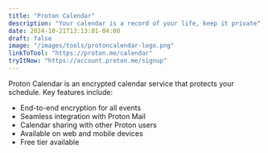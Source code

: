 ```yaml
---
title: "Proton Calendar"
description: "Your calendar is a record of your life, keep it private"
date: 2024-10-21T13:13:01-04:00
draft: false
image: "/images/tools/protoncalendar-logo.png"
linkToTool: "https://proton.me/calendar"
tryItNow: "https://account.proton.me/signup"
---
```


Proton Calendar is an encrypted calendar service that protects your schedule. Key features include:
- End-to-end encryption for all events
- Seamless integration with Proton Mail
- Calendar sharing with other Proton users
- Available on web and mobile devices
- Free tier available
